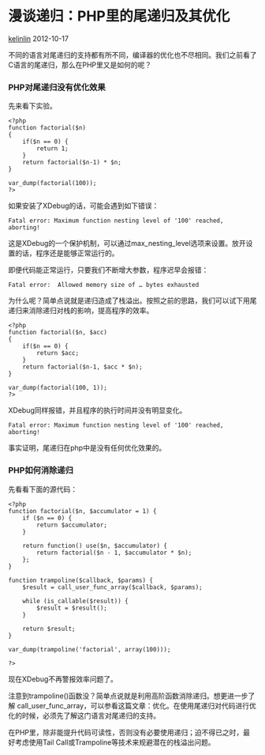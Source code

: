 # 漫谈递归：PHP里的尾递归及其优化

 [kelinlin][0]  2012-10-17  

不同的语言对尾递归的支持都有所不同，编译器的优化也不尽相同。我们之前看了C语言的尾递归，那么在PHP里又是如何的呢？  


### PHP对尾递归没有优化效果

先来看下实验。  

    <?php
    function factorial($n)
    {
        if($n == 0) {
            return 1;
        }   
        return factorial($n-1) * $n; 
    }
     
    var_dump(factorial(100));
    ?>

  
  
如果安装了XDebug的话，可能会遇到如下错误：  

    Fatal error: Maximum function nesting level of '100' reached, aborting!

  
  
这是XDebug的一个保护机制，可以通过max_nesting_level选项来设置。放开设置的话，程序还是能够正常运行的。  
  
即便代码能正常运行，只要我们不断增大参数，程序迟早会报错：  

    Fatal error:  Allowed memory size of … bytes exhausted

  
  
为什么呢？简单点说就是递归造成了栈溢出。按照之前的思路，我们可以试下用尾递归来消除递归对栈的影响，提高程序的效率。  

    <?php
    function factorial($n, $acc)
    {
        if($n == 0) {
            return $acc;
        }
        return factorial($n-1, $acc * $n);
    }
    
    var_dump(factorial(100, 1));
    ?>

  
  
XDebug同样报错，并且程序的执行时间并没有明显变化。  

    Fatal error: Maximum function nesting level of '100' reached, aborting!

  
  
事实证明，尾递归在php中是没有任何优化效果的。  


### PHP如何消除递归

先看看下面的源代码：  

    <?php
    function factorial($n, $accumulator = 1) {
        if ($n == 0) {
            return $accumulator;
        }
    
        return function() use($n, $accumulator) {
            return factorial($n - 1, $accumulator * $n);
        };
    }
    
    function trampoline($callback, $params) {
        $result = call_user_func_array($callback, $params);
    
        while (is_callable($result)) {
            $result = $result();
        }
    
        return $result;
    }
    
    var_dump(trampoline('factorial', array(100)));
    
    ?>

  
  
现在XDebug不再警报效率问题了。  
  
注意到trampoline()函数没？简单点说就是利用高阶函数消除递归。想更进一步了解 call_user_func_array，可以参看这篇文章：优化。在使用尾递归对代码进行优化的时候，必须先了解这门语言对尾递归的支持。  
  
在PHP里，除非能提升代码可读性，否则没有必要使用递归；迫不得已之时，最好考虑使用Tail Call或Trampoline等技术来规避潜在的栈溢出问题。

[0]: http://www.lai18.com/user/214130.html
